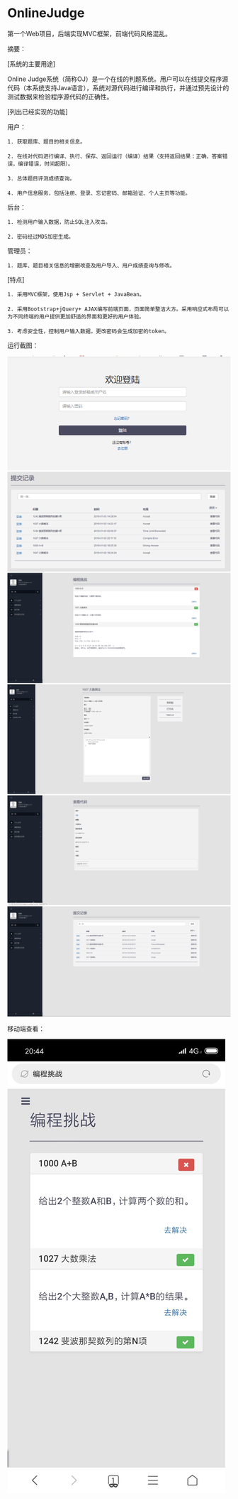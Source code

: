 # OnlineJudge

第一个Web项目，后端实现MVC框架，前端代码风格混乱。

摘要：

[系统的主要用途]

Online Judge系统（简称OJ）是一个在线的判题系统。用户可以在线提交程序源代码（本系统支持Java语言），系统对源代码进行编译和执行，并通过预先设计的测试数据来检验程序源代码的正确性。

[列出已经实现的功能]

用户：

    1. 获取题库、题目的相关信息。
    
    2. 在线对代码进行编译、执行、保存、返回运行（编译）结果（支持返回结果：正确，答案错误，编译错误，时间超限）。
    
    3. 总体题目评测成绩查询。
    
    4. 用户信息服务，包括注册、登录、忘记密码、邮箱验证、个人主页等功能。
    
后台：

    1. 检测用户输入数据，防止SQL注入攻击。
    
    2. 密码经过MD5加密生成。
    
管理员：

    1. 题库、题目相关信息的增删改查及用户导入、用户成绩查询与修改。
    
[特点]

    1. 采用MVC框架，使用Jsp + Servlet + JavaBean。
    
    2. 采用Bootstrap+jQuery+ AJAX编写前端页面，页面简单整洁大方。采用响应式布局可以为不同终端的用户提供更加舒适的界面和更好的用户体验。
    
    3. 考虑安全性，控制用户输入数据，更改密码会生成加密的token。
    
运行截图：

![image](https://raw.githubusercontent.com/wdfgithub/OnlineJudge/master/screenshot/1.png)
![image](https://raw.githubusercontent.com/wdfgithub/OnlineJudge/master/screenshot/2.png)
![image](https://raw.githubusercontent.com/wdfgithub/OnlineJudge/master/screenshot/3.png)
![image](https://raw.githubusercontent.com/wdfgithub/OnlineJudge/master/screenshot/9.png)
![image](https://raw.githubusercontent.com/wdfgithub/OnlineJudge/master/screenshot/4.png)
![image](https://raw.githubusercontent.com/wdfgithub/OnlineJudge/master/screenshot/5.png)

移动端查看：

![image](https://raw.githubusercontent.com/wdfgithub/OnlineJudge/master/screenshot/6.png)
